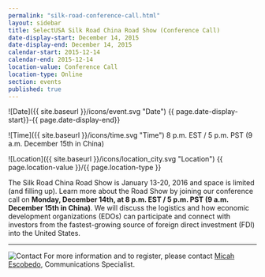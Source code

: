 ```yaml
---
permalink: "silk-road-conference-call.html"
layout: sidebar
title: SelectUSA Silk Road China Road Show (Conference Call)
date-display-start: December 14, 2015
date-display-end: December 14, 2015
calendar-start: 2015-12-14
calendar-end: 2015-12-14
location-value: Conference Call
location-type: Online
section: events
published: true
---
```



![Date]({{ site.baseurl }}/icons/event.svg "Date") {{ page.date-display-start}}-{{ page.date-display-end}}

![Time]({{ site.baseurl }}/icons/time.svg "Time") 8 p.m. EST / 5 p.m. PST (9 a.m. December 15th in China)

![Location]({{ site.baseurl }}/icons/location_city.svg "Location") {{ page.location-value }}/{{ page.location-type }}



The Silk Road China Road Show is January 13-20, 2016 and space is limited (and filling up). Learn more about the Road Show by joining our conference call on **Monday, December 14th, at 8 p.m. EST / 5 p.m. PST (9 a.m. December 15th in China)**. We will discuss the logistics and how economic development organizations (EDOs) can participate and connect with investors from the fastest-growing source of foreign direct investment (FDI) into the United States.

---

![Contact](https://google.github.io/material-design-icons/action/svg/design/ic_question_answer_24px.svg "Contact") For more information and to register, please contact [Micah Escobedo](Micah.Escobedo@trade.gov), Communications Specialist.

